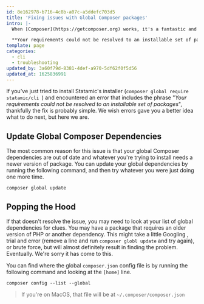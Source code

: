 ```yaml
---
id: 8e162978-b716-4c8b-a07c-a5ddefc703d5
title: 'Fixing issues with Global Composer packages'
intro: |-
  When [Composer](https://getcomposer.org) works, it's a fantastic and powerful tool. But what happens when it...doesn't? Here's how to fix one of the most common issues with global dependencies:

  **Your requirements could not be resolved to an installable set of packages.**
template: page
categories:
  - cli
  - troubleshooting
updated_by: 3a60f79d-8381-4def-a970-5df62f0f5d56
updated_at: 1625836991
---
```

If you've just tried to install Statamic's installer (`composer global require statamic/cli
`) and encountered an error that includes the phrase "_Your requirements could not be resolved to an installable set of packages_", thankfully the fix is probably simple. We wish errors gave you a better idea what to do next, but here we are.

## Update Global Composer Dependencies

The most common reason for this issue is that your global Composer dependencies are out of date and whatever you're trying to install needs a newer version of package. You can update your global dependencies by running the following command, and then try whatever you were just doing one more time.

``` cli
composer global update
```

## Popping the Hood

If that doesn't resolve the issue, you may need to look at your list of global dependencies for clues. You may have a package that requires an older version of PHP or another dependency. This might take a little Googling , trial and error (remove a line and run `composer globl update` and try again), or brute force, but will almost definitely result in finding the problem. Eventually. We're sorry it has come to this.

You can find where the global `composer.json` config file is by running the following command and looking at the `[home]` line.

``` cli
composer config --list --global
```

> If you're on MacOS, that file will be at `~/.composer/composer.json`